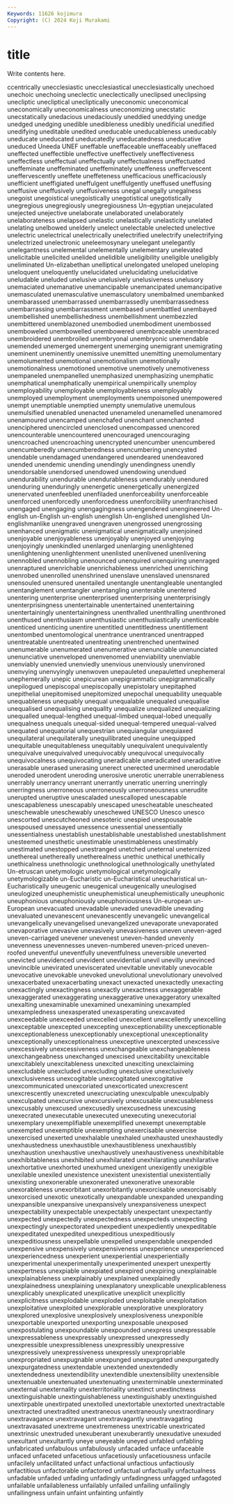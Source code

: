 ```yaml
---
Keywords: 11626 kojimura
Copyright: (C) 2024 Koji Murakami
---
```


# title

Write contents here.



ccentrically unecclesiastic unecclesiastical unecclesiastically
unechoed unechoic unechoing uneclectic uneclectically uneclipsed uneclipsing unecliptic unecliptical unecliptically
uneconomic uneconomical uneconomically uneconomicalness uneconomizing unecstatic unecstatically unedacious unedaciously uneddied
uneddying unedge unedged unedging unedible unedibleness unedibly unedificial unedified unedifying
uneditable unedited uneducable uneducableness uneducably uneducate uneducated uneducatedly uneducatedness uneducative
uneduced Uneeda UNEF uneffable uneffaceable uneffaceably uneffaced uneffected uneffectible uneffective
uneffectively uneffectiveness uneffectless uneffectual uneffectually uneffectualness uneffectuated uneffeminate uneffeminated uneffeminately
uneffeness uneffervescent uneffervescently uneffete uneffeteness unefficacious unefficaciously unefficient uneffigiated uneffulgent
uneffulgently uneffused uneffusing uneffusive uneffusively uneffusiveness unegal unegally unegalness unegoist
unegoistical unegoistically unegotistical unegotistically unegregious unegregiously unegregiousness Un-egyptian unejaculated unejected
unejective unelaborate unelaborated unelaborately unelaborateness unelapsed unelastic unelastically unelasticity unelated
unelating unelbowed unelderly unelect unelectable unelected unelective unelectric unelectrical unelectrically
unelectrified unelectrify unelectrifying unelectrized unelectronic uneleemosynary unelegant unelegantly unelegantness unelemental
unelementally unelementary unelevated unelicitable unelicited unelided unelidible uneligibility uneligible uneligibly
uneliminated Un-elizabethan unelliptical unelongated uneloped uneloping uneloquent uneloquently unelucidated unelucidating
unelucidative uneludable uneluded unelusive unelusively unelusiveness unelusory unemaciated unemanative unemancipable
unemancipated unemancipative unemasculated unemasculative unemasculatory unembalmed unembanked unembarassed unembarrassed unembarrassedly
unembarrassedness unembarrassing unembarrassment unembased unembattled unembayed unembellished unembellishedness unembellishment unembezzled
unembittered unemblazoned unembodied unembodiment unembossed unemboweled unembowelled unembowered unembraceable unembraced
unembroidered unembroiled unembryonal unembryonic unemendable unemended unemerged unemergent unemerging unemigrant
unemigrating uneminent uneminently unemissive unemitted unemitting unemolumentary unemolumented unemotional unemotionalism
unemotionally unemotionalness unemotioned unemotive unemotively unemotiveness unempaneled unempanelled unemphasized unemphasizing
unemphatic unemphatical unemphatically unempirical unempirically unemploy unemployability unemployable unemployableness unemployably
unemployed unemployment unemployments unempoisoned unempowered unempt unemptiable unemptied unempty unemulative
unemulous unemulsified unenabled unenacted unenameled unenamelled unenamored unenamoured unencamped unenchafed
unenchant unenchanted unenciphered unencircled unenclosed unencompassed unencored unencounterable unencountered unencouraged
unencouraging unencroached unencroaching unencrypted unencumber unencumbered unencumberedly unencumberedness unencumbering unencysted
unendable unendamaged unendangered unendeared unendeavored unended unendemic unending unendingly unendingness
unendly unendorsable unendorsed unendowed unendowing unendued unendurability unendurable unendurableness unendurably
unendured unenduring unenduringly unenergetic unenergetically unenergized unenervated unenfeebled unenfiladed unenforceability
unenforceable unenforced unenforcedly unenforcedness unenforcibility unenfranchised unengaged unengaging unengagingness unengendered
unengineered Un-english un-English un-english unenglish Un-englished unenglished Un-englishmanlike unengraved unengraven
unengrossed unengrossing unenhanced unenigmatic unenigmatical unenigmatically unenjoined unenjoyable unenjoyableness unenjoyably
unenjoyed unenjoying unenjoyingly unenkindled unenlarged unenlarging unenlightened unenlightening unenlightenment unenlisted
unenlivened unenlivening unennobled unennobling unenounced unenquired unenquiring unenraged unenraptured unenrichable
unenrichableness unenriched unenriching unenrobed unenrolled unenshrined unenslave unenslaved unensnared unensouled
unensured unentailed unentangle unentangleable unentangled unentanglement unentangler unentangling unenterable unentered
unentering unenterprise unenterprised unenterprising unenterprisingly unenterprisingness unentertainable unentertained unentertaining unentertainingly
unentertainingness unenthralled unenthralling unenthroned unenthused unenthusiasm unenthusiastic unenthusiastically unenticeable unenticed
unenticing unentire unentitled unentitledness unentitlement unentombed unentomological unentrance unentranced unentrapped
unentreatable unentreated unentreating unentrenched unentwined unenumerable unenumerated unenumerative unenunciable unenunciated
unenunciative unenveloped unenvenomed unenviability unenviable unenviably unenvied unenviedly unenvious unenviously
unenvironed unenvying unenvyingly unenwoven unepauleted unepauletted unephemeral unephemerally unepic unepicurean
unepigrammatic unepigrammatically unepilogued unepiscopal unepiscopally unepistolary unepitaphed unepithelial unepitomised unepitomized
unepochal unequability unequable unequableness unequably unequal unequalable unequaled unequalise unequalised
unequalising unequality unequalize unequalized unequalizing unequalled unequal-lengthed unequal-limbed unequal-lobed unequally
unequalness unequals unequal-sided unequal-tempered unequal-valved unequated unequatorial unequestrian unequiangular unequiaxed
unequilateral unequilaterally unequilibrated unequine unequipped unequitable unequitableness unequitably unequivalent unequivalently
unequivalve unequivalved unequivocably unequivocal unequivocally unequivocalness unequivocating uneradicable uneradicated uneradicative
unerasable unerased unerasing unerect unerected unermined unerodable uneroded unerodent uneroding
unerosive unerotic unerrable unerrableness unerrably unerrancy unerrant unerrantly unerratic unerring
unerringly unerringness unerroneous unerroneously unerroneousness unerudite unerupted uneruptive unescaladed unescalloped
unescapable unescapableness unescapably unescaped unescheatable unescheated uneschewable uneschewably uneschewed UNESCO
Unesco unesco unescorted unescutcheoned unesoteric unespied unespousable unespoused unessayed unessence
unessential unessentially unessentialness unestablish unestablishable unestablished unestablishment unesteemed unesthetic unestimable
unestimableness unestimably unestimated unestopped unestranged unetched uneternal uneternized unethereal unethereally
unetherealness unethic unethical unethically unethicalness unethnologic unethnological unethnologically unethylated Un-etruscan
unetymologic unetymological unetymologically unetymologizable un-Eucharistic un-Eucharistical uneucharistical un-Eucharistically uneugenic uneugenical
uneugenically uneulogised uneulogized uneuphemistic uneuphemistical uneuphemistically uneuphonic uneuphonious uneuphoniously uneuphoniousness
Un-european un-European unevacuated unevadable unevaded unevadible unevading unevaluated unevanescent unevanescently
unevangelic unevangelical unevangelically unevangelised unevangelized unevaporate unevaporated unevaporative unevasive unevasively
unevasiveness uneven uneven-aged uneven-carriaged unevener unevenest uneven-handed unevenly unevenness unevennesses
uneven-numbered uneven-priced uneven-roofed uneventful uneventfully uneventfulness uneversible uneverted unevicted unevidenced
unevident unevidential unevil unevilly unevinced unevincible unevirated uneviscerated unevitable unevitably
unevocable unevocative unevokable unevoked unevolutional unevolutionary unevolved unexacerbated unexacerbating unexact
unexacted unexactedly unexacting unexactingly unexactingness unexactly unexactness unexaggerable unexaggerated unexaggerating
unexaggerative unexaggeratory unexalted unexalting unexaminable unexamined unexamining unexampled unexampledness unexasperated
unexasperating unexcavated unexceedable unexceeded unexcelled unexcellent unexcellently unexcelling unexceptable unexcepted
unexcepting unexceptionability unexceptionable unexceptionableness unexceptionably unexceptional unexceptionality unexceptionally unexceptionalness unexceptive
unexcerpted unexcessive unexcessively unexcessiveness unexchangeable unexchangeableness unexchangeabness unexchanged unexcised unexcitability
unexcitable unexcitablely unexcitableness unexcited unexciting unexclaiming unexcludable unexcluded unexcluding unexclusive
unexclusively unexclusiveness unexcogitable unexcogitated unexcogitative unexcommunicated unexcoriated unexcorticated unexcrescent unexcrescently
unexcreted unexcruciating unexculpable unexculpably unexculpated unexcursive unexcursively unexcusable unexcusableness unexcusably
unexcused unexcusedly unexcusedness unexcusing unexecrated unexecutable unexecuted unexecuting unexecutorial unexemplary
unexemplifiable unexemplified unexempt unexemptable unexempted unexemptible unexempting unexercisable unexercise unexercised
unexerted unexhalable unexhaled unexhausted unexhaustedly unexhaustedness unexhaustible unexhaustibleness unexhaustibly unexhaustion
unexhaustive unexhaustively unexhaustiveness unexhibitable unexhibitableness unexhibited unexhilarated unexhilarating unexhilarative unexhortative
unexhorted unexhumed unexigent unexigently unexigible unexilable unexiled unexistence unexistent unexistential
unexistentially unexisting unexonerable unexonerated unexonerative unexorable unexorableness unexorbitant unexorbitantly unexorcisable
unexorcisably unexorcised unexotic unexotically unexpandable unexpanded unexpanding unexpansible unexpansive unexpansively
unexpansiveness unexpect unexpectability unexpectable unexpectably unexpectant unexpectantly unexpected unexpectedly unexpectedness
unexpecteds unexpecting unexpectingly unexpectorated unexpedient unexpediently unexpeditable unexpeditated unexpedited unexpeditious
unexpeditiously unexpeditiousness unexpellable unexpelled unexpendable unexpended unexpensive unexpensively unexpensiveness unexperience
unexperienced unexperiencedness unexperient unexperiential unexperientially unexperimental unexperimentally unexperimented unexpert unexpertly
unexpertness unexpiable unexpiated unexpired unexpiring unexplainable unexplainableness unexplainably unexplained unexplainedly
unexplainedness unexplaining unexplanatory unexplicable unexplicableness unexplicably unexplicated unexplicative unexplicit unexplicitly
unexplicitness unexplodable unexploded unexploitable unexploitation unexploitative unexploited unexplorable unexplorative unexploratory
unexplored unexplosive unexplosively unexplosiveness unexponible unexportable unexported unexporting unexposable unexposed
unexpostulating unexpoundable unexpounded unexpress unexpressable unexpressableness unexpressably unexpressed unexpressedly unexpressible
unexpressibleness unexpressibly unexpressive unexpressively unexpressiveness unexpressly unexpropriable unexpropriated unexpugnable unexpunged
unexpurgated unexpurgatedly unexpurgatedness unextendable unextended unextendedly unextendedness unextendibility unextendible unextensibility
unextensible unextenuable unextenuated unextenuating unexterminable unexterminated unexternal unexternality unexterritoriality unextinct
unextinctness unextinguishable unextinguishableness unextinguishably unextinguished unextirpable unextirpated unextolled unextortable unextorted
unextractable unextracted unextradited unextraneous unextraneously unextraordinary unextravagance unextravagant unextravagantly unextravagating
unextravasated unextreme unextremeness unextricable unextricated unextrinsic unextruded unexuberant unexuberantly unexudative
unexuded unexultant unexultantly uneye uneyeable uneyed unfabled unfabling unfabricated unfabulous
unfabulously unfacaded unface unfaceable unfaced unfaceted unfacetious unfacetiously unfacetiousness unfacile
unfacilely unfacilitated unfact unfactional unfactious unfactiously unfactitious unfactorable unfactored unfactual
unfactually unfactualness unfadable unfaded unfading unfadingly unfadingness unfagged unfagoted unfailable
unfailableness unfailably unfailed unfailing unfailingly unfailingness unfain unfaint unfainting unfaintly
